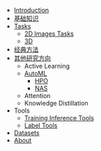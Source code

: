 - [Introduction](/_sidebar)
- [基础知识](/Basic_Concepts)
- [Tasks](/Tasks_Summary)
  - [2D Images Tasks](/2dimage)
  - [3D](/3d)
- [经典方法](/Classic_Algos)
- [其他研究方向](/Others_Research)
  - Active Learning
  - [AutoML](/AutoML)
    - [HPO](/HPO)
    - [NAS](/NAS)
  - Attention
  - Knowledge Distillation
- Tools
  - [Training Inference Tools](/Training_Inference_Tools)
  - [Label Tools](/Data_Label_Tools)
- [Datasets](Datasets)
- [About](/about.md)



